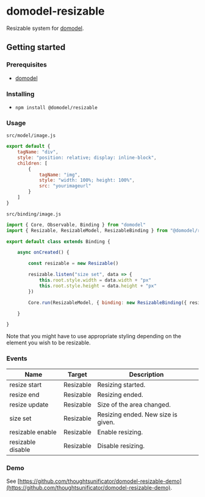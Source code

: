# domodel-resizable

Resizable system for [domodel](https://github.com/thoughtsunificator/domodel).

## Getting started

### Prerequisites

- [domodel](https://github.com/thoughtsunificator/domodel)

### Installing

- ``npm install @domodel/resizable``

### Usage

``src/model/image.js``
````javascript
export default {
	tagName: "div",
	style: "position: relative; display: inline-block",
	children: [
		{
			tagName: "img",
			style: "width: 100%; height: 100%",
			src: "yourimageurl"
		}
	]
}
````

``src/binding/image.js``
````javascript
import { Core, Observable, Binding } from "domodel"
import { Resizable, ResizableModel, ResizableBinding } from "@domodel/resizable"

export default class extends Binding {

	async onCreated() {

		const resizable = new Resizable()

		resizable.listen("size set", data => {
			this.root.style.width = data.width + "px"
			this.root.style.height = data.height + "px"
		})

		Core.run(ResizableModel, { binding: new ResizableBinding({ resizable, preview: true, directions: ["horizontal", "vertical", "diagonal"] }) })

	}

}
````

Note that you might have to use appropriate styling depending on the element you wish to be resizable.

### Events

| Name      | Target | Description      
| ---------- |-------------|---------
| resize start | Resizable | Resizing started.
| resize end   | Resizable   | Resizing ended.
| resize update  | Resizable  | Size of the area changed.   
| size set  | Resizable | Resizing ended. New size is given.  
| resizable enable  | Resizable | Enable resizing.
| resizable disable  | Resizable | Disable resizing.

### Demo

See [https://github.com/thoughtsunificator/domodel-resizable-demo](https://github.com/thoughtsunificator/domodel-resizable-demo).
